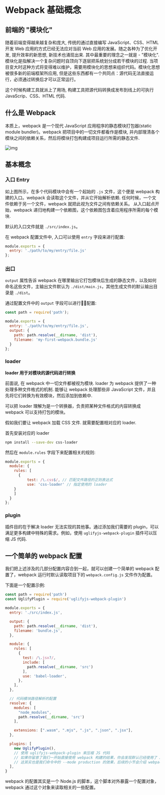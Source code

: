 # Webpack 基础概念

## 前端的 "模块化"

随着前端变得越来越复杂和庞大, 传统的通过直接编写 JavaScript、CSS、HTML 开发 Web 应用的方式已经无法应对当前 Web 应用的发展。随之各种为了优化开发, 提升效率的新思想, 新技术也涌现出来.  其中最重要的理念之一就是 - "模块化".  模块化是指解决一个复杂问题时自顶向下逐层把系统划分成若干模块的过程.  当项目变大时这种方式将变得难以维护，需要用模块化的思想来组织代码。模块化思想被很多新的前端框架所应用, 但是这些东西都有一个共同点：源代码无法直接运行，必须通过转换后才可以正常运行。

这个时候构建工具就派上了用场, 构建工具把源代码转换成发布到线上的可执行 JavaScrip、CSS、HTML 代码.

## 什么是 Webpack

本质上，webpack 是一个现代 JavaScript 应用程序的静态模块打包器(static module bundler)。webpack 把项目中的一切文件都看作是模块, 并内部理清各个模块之间的依赖关系，然后将模块打包构建成项目运行所需的静态文件.

![img](http://webpack.wuhaolin.cn/1%E5%85%A5%E9%97%A8/img/1-2webpack.png)

## 基本概念

### 入口 Entry

如上图所示，在多个代码模块中会有一个起始的 `.js` 文件，这个便是 webpack 构建的入口。webpack 会读取这个文件，并从它开始解析依赖. 任何时候，一个文件依赖于另一个文件，webpack 就把此视为文件之间有依赖关系。 从入口起点开始，webpack 递归地构建一个依赖图，这个依赖图包含着应用程序所需的每个模块.

默认的入口文件就是 `./src/index.js`。

在 webpack 配置文件中, 入口可以使用 `entry` 字段来进行配置:

``` js
module.exports = {
  entry: './path/to/my/entry/file.js'
};
```

### 出口

`output` 属性告诉 webpack 在哪里输出它打包模块后生成的静态文件，以及如何命名这些文件，主输出文件默认为 `./dist/main.js`，其他生成文件的默认输出目录是 `./dist`。

通过配置文件中的 `output` 字段可以进行配置:

``` js
const path = require('path');

module.exports = {
  entry: './path/to/my/entry/file.js',
  output: {
    path: path.resolve(__dirname, 'dist'),
    filename: 'my-first-webpack.bundle.js'
  }
};
```

### loader

**loader 用于对模块的源代码进行转换**

前面说, 在 webpack 中一切文件都被视为模块.  loader 为 webpack 提供了一种处理多种文件格式的机制.  能够让 webpack 处理那些非 JavaScript 文件，并且先将它们转换为有效模块，然后添加到依赖中.

可以把 loader 理解为是一个转换器，负责把某种文件格式的内容转换成 webpack 可以支持打包的模块。

假如我们要让 webpack 加载 CSS 文件.  就需要配置相对应的 loader.  

首先安装对应的 loader 

``` bash
npm install --save-dev css-loader
```

然后在 `module.rules` 字段下来配置相关的规则:

``` js
module.exports = {
  module: {
    rules: [
      { 
          test: /\.css$/, // 匹配文件路径的正则表达式
          use: 'css-loader' // 指定使用的 loader
    }
    ]
  }
};
```

### plugin

插件目的在于解决 loader 无法实现的其他事。通过添加我们需要的 plugin，可以满足更多构建中特殊的需求。例如，使用 `uglifyjs-webpack-plugin` 插件可以压缩 JS 代码.

## 一个简单的 webpack 配置

我们把上述涉及的几部分配置内容合到一起，就可以创建一个简单的 webpack 配置了，webpack 运行时默认读取项目下的 `webpack.config.js` 文件作为配置。

下面是一个配置示例:

``` js
const path = require('path')
const UglifyPlugin = require('uglifyjs-webpack-plugin')

module.exports = {
  entry: './src/index.js',

  output: {
    path: path.resolve(__dirname, 'dist'),
    filename: 'bundle.js',
  },

  module: {
    rules: [
      {
        test: /\.jsx?/,
        include: [
          path.resolve(__dirname, 'src')
        ],
        use: 'babel-loader',
      },
    ],
  },

  // 代码模块路径解析的配置
  resolve: {
    modules: [
      "node_modules",
      path.resolve(__dirname, 'src')
    ],

    extensions: [".wasm", ".mjs", ".js", ".json", ".jsx"],
  },

  plugins: [
    new UglifyPlugin(), 
    // 使用 uglifyjs-webpack-plugin 来压缩 JS 代码
    // 如果你留意了我们一开始直接使用 webpack 构建的结果，你会发现默认已经使用了 JS 代码压缩的插件
    // 这其实也是我们命令中的 --mode production 的效果，后续的小节会介绍 webpack 的 mode 参数
  ],
}
```

webpack 的配置其实是一个 Node.js 的脚本，这个脚本对外暴露一个配置对象，webpack 通过这个对象来读取相关的一些配置。